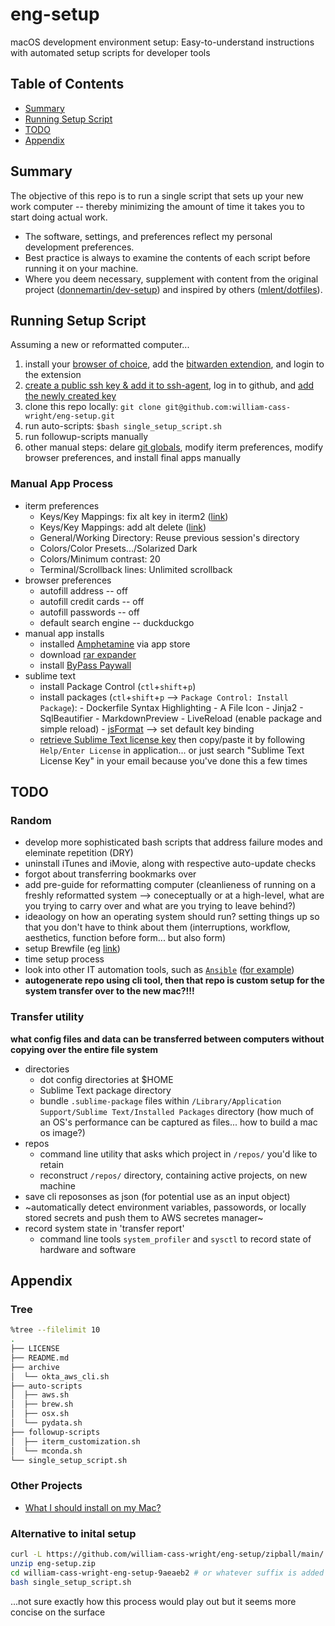 # eng-setup

macOS development environment setup: Easy-to-understand instructions with automated setup scripts for developer tools

## Table of Contents

- [Summary](#summary)
- [Running Setup Script](#running-setup-script)
- [TODO](#todo)
- [Appendix](#appendix)

## Summary

The objective of this repo is to run a single script that sets up your new work computer -- thereby minimizing the amount of time it takes you to start doing actual work.

- The software, settings, and preferences reflect my personal development preferences.
- Best practice is always to examine the contents of each script before running it on your machine.
- Where you deem necessary, supplement with content from the original project ([donnemartin/dev-setup](https://github.com/donnemartin/dev-setup)) and inspired by others ([mlent/dotfiles](https://github.com/mlent/dotfiles)).

## Running Setup Script

Assuming a new or reformatted computer...

1. install your [browser of choice](https://brave.com/), add the [bitwarden extendion](https://chrome.google.com/webstore/detail/bitwarden-free-password-m/nngceckbapebfimnlniiiahkandclblb?hl=en), and login to the extension
2. [create a public ssh key & add it to ssh-agent](https://docs.github.com/en/authentication/connecting-to-github-with-ssh/generating-a-new-ssh-key-and-adding-it-to-the-ssh-agent), log in to github, and [add the newly created key](https://docs.github.com/en/authentication/connecting-to-github-with-ssh/adding-a-new-ssh-key-to-your-github-account)
3. clone this repo locally: `git clone git@github.com:william-cass-wright/eng-setup.git`
4. run auto-scripts: `$bash single_setup_script.sh`
5. run followup-scripts manually
6. other manual steps: delare [git globals](https://git-scm.com/book/en/v2/Getting-Started-First-Time-Git-Setup), modify iterm preferences, modify browser preferences, and install final apps manually

### Manual App Process

- iterm preferences
   	- Keys/Key Mappings: fix alt key in iterm2 ([link](https://www.clairecodes.com/blog/2018-10-15-making-the-alt-key-work-in-iterm2/))
   	- Keys/Key Mappings: add alt delete ([link](https://stackoverflow.com/questions/42735929/how-to-delete-a-word-in-iterm-in-mac-os))
   	- General/Working Directory: Reuse previous session's directory
   	- Colors/Color Presets.../Solarized Dark
   	- Colors/Minimum contrast: 20
   	- Terminal/Scrollback lines: Unlimited scrollback
- browser preferences
   	- autofill address 		-- off
   	- autofill credit cards -- off
   	- autofill passwords 	-- off
   	- default search engine -- duckduckgo
- manual app installs
   	- installed [Amphetamine](https://apps.apple.com/us/app/amphetamine/id937984704?mt=12) via app store
   	- download [rar expander](http://rarexpander.sourceforge.net/)
   	- install [ByPass Paywall](https://github.com/iamadamdev/bypass-paywalls-chrome)
- sublime text
   	- install Package Control (`ctl`+`shift`+`p`)
   	- install packages (`ctl`+`shift`+`p` --> `Package Control: Install Package`):
      		- Dockerfile Syntax Highlighting
      		- A File Icon
      		- Jinja2
      		- SqlBeautifier
      		- MarkdownPreview
      		- LiveReload (enable package and simple reload)
      		- [jsFormat](https://stackoverflow.com/questions/34896840/sublime-text-json-formatter-shortcut) --> set default key binding
   	- [retrieve Sublime Text license key](https://www.sublimetext.com/retrieve_key) then copy/paste it by following `Help/Enter License` in application... or just search "Sublime Text License Key" in your email because you've done this a few times

## TODO

### Random

- develop more sophisticated bash scripts that address failure modes and eleminate repetition (DRY)
- uninstall iTunes and iMovie, along with respective auto-update checks
- forgot about transferring bookmarks over
- add pre-guide for reformatting computer (cleanlieness of running on a freshly reformatted system --> coneceptually or at a high-level, what are you trying to carry over and what are you trying to leave behind?)
- ideaology on how an operating system should run? setting things up so that you don't have to think about them (interruptions, workflow, aesthetics, function before form... but also form)
- setup Brewfile (eg [link](https://github.com/gomex/mac-setup/blob/master/Brewfile))
- time setup process
- look into other IT automation tools, such as [`Ansible`](https://docs.ansible.com/ansible/latest/user_guide/index.html#getting-started) ([for example](https://github.com/geerlingguy/mac-dev-playbook))
- **autogenerate repo using cli tool, then that repo is custom setup for the system transfer over to the new mac?!!!**

### Transfer utility

**what config files and data can be transferred between computers without copying over the entire file system**

- directories
   	- dot config directories at $HOME
   	- Sublime Text package directory
   	- bundle `.sublime-package` files within `/Library/Application Support/Sublime Text/Installed Packages` directory (how much of an OS's performance can be captured as files... how to build a mac os image?)
- repos
   	- command line utility that asks which project in `/repos/` you'd like to retain
   	- reconstruct `/repos/` directory, containing active projects, on new machine
- save cli reposonses as json (for potential use as an input object)
- ~automatically detect environment variables, passowords, or locally stored secrets and push them to AWS secretes manager~
- record system state in 'transfer report'
   	- command line tools `system_profiler` and `sysctl` to record state of hardware and software

## Appendix

### Tree

```bash
%tree --filelimit 10
.
├── LICENSE
├── README.md
├── archive
│  └── okta_aws_cli.sh
├── auto-scripts
│  ├── aws.sh
│  ├── brew.sh
│  ├── osx.sh
│  └── pydata.sh
├── followup-scripts
│  ├── iterm_customization.sh
│  └── mconda.sh
└── single_setup_script.sh
```

### Other Projects

- [What I should install on my Mac?](https://dev.to/gomex/what-i-should-install-on-my-mac-5bbi)

### Alternative to inital setup

```bash
curl -L https://github.com/william-cass-wright/eng-setup/zipball/main/ -o eng-setup.zip
unzip eng-setup.zip
cd william-cass-wright-eng-setup-9aeaeb2 # or whatever suffix is added
bash single_setup_script.sh
```

...not sure exactly how this process would play out but it seems more concise on the surface
